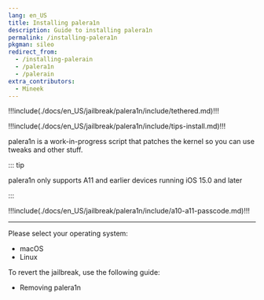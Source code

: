 ```yaml
---
lang: en_US
title: Installing palera1n
description: Guide to installing palera1n
permalink: /installing-palera1n
pkgman: sileo
redirect_from:
  - /installing-palerain
  - /palera1n
  - /palerain
extra_contributors:
  - Mineek
---
```


!!!include(./docs/en_US/jailbreak/palera1n/include/tethered.md)!!!

!!!include(./docs/en_US/jailbreak/palera1n/include/tips-install.md)!!!

palera1n is a work-in-progress script that patches the kernel so you can use tweaks and other stuff.


::: tip

palera1n only supports A11 and earlier devices running iOS 15.0 and later

:::

!!!include(./docs/en_US/jailbreak/palera1n/include/a10-a11-passcode.md)!!!

---

Please select your operating system:
- <router-link to="/installing-palera1n/macos/">macOS</router-link>
- <router-link to="/installing-palera1n/linux/">Linux</router-link>

To revert the jailbreak, use the following guide:
- <router-link to="/removing-palera1n/">Removing palera1n</router-link>
